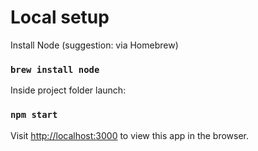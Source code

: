 # Local setup

Install Node (suggestion: via Homebrew)

### `brew install node`

Inside project folder launch:

### `npm start`

Visit [http://localhost:3000](http://localhost:3000) to view this app in the browser.

